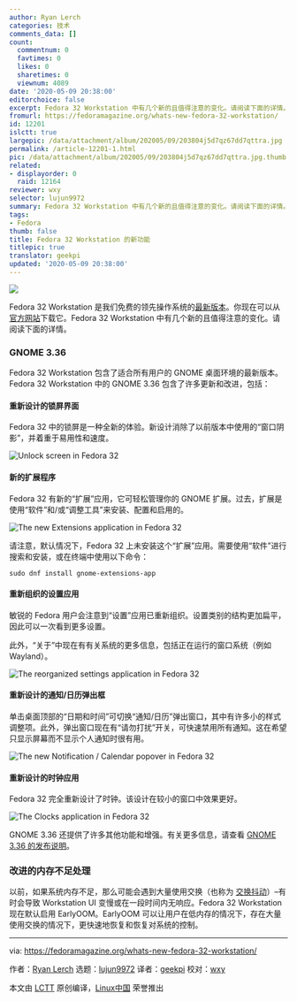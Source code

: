 ```yaml
---
author: Ryan Lerch
categories: 技术
comments_data: []
count:
  commentnum: 0
  favtimes: 0
  likes: 0
  sharetimes: 0
  viewnum: 4089
date: '2020-05-09 20:38:00'
editorchoice: false
excerpt: Fedora 32 Workstation 中有几个新的且值得注意的变化。请阅读下面的详情。
fromurl: https://fedoramagazine.org/whats-new-fedora-32-workstation/
id: 12201
islctt: true
largepic: /data/attachment/album/202005/09/203804j5d7qz67dd7qttra.jpg
permalink: /article-12201-1.html
pic: /data/attachment/album/202005/09/203804j5d7qz67dd7qttra.jpg.thumb.jpg
related:
- displayorder: 0
  raid: 12164
reviewer: wxy
selector: lujun9972
summary: Fedora 32 Workstation 中有几个新的且值得注意的变化。请阅读下面的详情。
tags:
- Fedora
thumb: false
title: Fedora 32 Workstation 的新功能
titlepic: true
translator: geekpi
updated: '2020-05-09 20:38:00'
---
```


![](/data/attachment/album/202005/09/203804j5d7qz67dd7qttra.jpg)


Fedora 32 Workstation 是我们免费的领先操作系统的[最新版本](/article-12164-1.html)。你现在可以从[官方网站](https://getfedora.org/workstation)下载它。Fedora 32 Workstation 中有几个新的且值得注意的变化。请阅读下面的详情。


### GNOME 3.36


Fedora 32 Workstation 包含了适合所有用户的 GNOME 桌面环境的最新版本。Fedora 32 Workstation 中的 GNOME 3.36 包含了许多更新和改进，包括：


#### 重新设计的锁屏界面


Fedora 32 中的锁屏是一种全新的体验。新设计消除了以前版本中使用的“窗口阴影”，并着重于易用性和速度。


![Unlock screen in Fedora 32](/data/attachment/album/202005/09/203805oqepuwz5zfumhmmp.gif)


#### 新的扩展程序


Fedora 32 有新的“扩展”应用，它可轻松管理你的 GNOME 扩展。过去，扩展是使用“软件”和/或“调整工具”来安装、配置和启用的。


![The new Extensions application in Fedora 32](/data/attachment/album/202005/09/203806kxxkq24xxb2b2nhq.png)


请注意，默认情况下，Fedora 32 上未安装这个“扩展”应用。需要使用“软件”进行搜索和安装，或在终端中使用以下命令：



```
sudo dnf install gnome-extensions-app
```

#### 重新组织的设置应用


敏锐的 Fedora 用户会注意到“设置”应用已重新组织。设置类别的结构更加扁平，因此可以一次看到更多设置。


此外，“关于”中现在有有关系统的更多信息，包括正在运行的窗口系统（例如 Wayland）。


![The reorganized settings application in Fedora 32](/data/attachment/album/202005/09/203807bpblihl545c55hch.png)


#### 重新设计的通知/日历弹出框


单击桌面顶部的“日期和时间”可切换“通知/日历”弹出窗口，其中有许多小的样式调整项。此外，弹出窗口现在有“请勿打扰”开关，可快速禁用所有通知。这在希望只显示屏幕而不显示个人通知时很有用。


![The new Notification / Calendar popover in Fedora 32 ](/data/attachment/album/202005/09/203808wt89ebrrotr9ubnx.png)


#### 重新设计的时钟应用


Fedora 32 完全重新设计了时钟。该设计在较小的窗口中效果更好。


![The Clocks application in Fedora 32](/data/attachment/album/202005/09/203809be3bz2yho1utyoe3.png)


GNOME 3.36 还提供了许多其他功能和增强。有关更多信息，请查看 [GNOME 3.36 的发布说明](https://help.gnome.org/misc/release-notes/3.36/)。


### 改进的内存不足处理


以前，如果系统内存不足，那么可能会遇到大量使用交换（也称为 [交换抖动](https://en.wikipedia.org/wiki/Thrashing_(computer_science))）–有时会导致 Workstation UI 变慢或在一段时间内无响应。Fedora 32 Workstation 现在默认启用 EarlyOOM。EarlyOOM 可以让用户在低内存的情况下，存在大量使用交换的情况下，更快速地恢复和恢复对系统的控制。




---


via: <https://fedoramagazine.org/whats-new-fedora-32-workstation/>


作者：[Ryan Lerch](https://fedoramagazine.org/author/ryanlerch/) 选题：[lujun9972](https://github.com/lujun9972) 译者：[geekpi](https://github.com/geekpi) 校对：[wxy](https://github.com/wxy)


本文由 [LCTT](https://github.com/LCTT/TranslateProject) 原创编译，[Linux中国](https://linux.cn/) 荣誉推出
